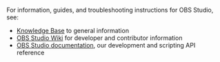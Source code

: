 For information, guides, and troubleshooting instructions for OBS Studio, see:
- [Knowledge Base](https://obsproject.com/kb/) to general information
- [OBS Studio Wiki](https://obsproject.com/wiki/) for developer and contributor information
- [OBS Studio documentation](https://obsproject.com/docs/), our development and scripting API reference
